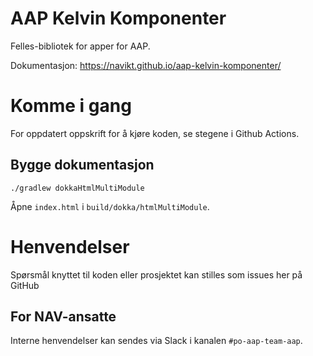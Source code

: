 # AAP Kelvin Komponenter

Felles-bibliotek for apper for AAP.

Dokumentasjon: https://navikt.github.io/aap-kelvin-komponenter/

# Komme i gang

For oppdatert oppskrift for å kjøre koden, se stegene i Github Actions.

## Bygge dokumentasjon

```
./gradlew dokkaHtmlMultiModule
```

Åpne `index.html` i `build/dokka/htmlMultiModule`.

# Henvendelser

Spørsmål knyttet til koden eller prosjektet kan stilles som issues her på GitHub

## For NAV-ansatte

Interne henvendelser kan sendes via Slack i kanalen `#po-aap-team-aap`.
